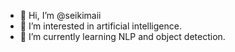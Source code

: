- 👋 Hi, I’m @seikimaii
- 👀 I’m interested in artificial intelligence. 
- 🌱 I’m currently learning NLP and object detection.


<!---
seikimaii/seikimaii is a ✨ special ✨ repository because its `README.md` (this file) appears on your GitHub profile.
You can click the Preview link to take a look at your changes.
--->
